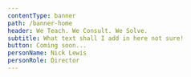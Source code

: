 ```yaml
---
contentType: banner
path: /banner-home
header: We Teach. We Consult. We Solve.
subtitle: What text shall I add in here not sure!
button: Coming soon...
personName: Nick Lewis
personRole: Director
---
```


